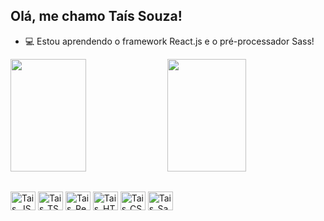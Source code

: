 ## Olá, me chamo Taís Souza!

- 💻 Estou aprendendo o framework React.js e o pré-processador Sass!

<div>
  <img height="180rem" width="49%" src="https://github-readme-stats.vercel.app/api?username=tat4Souza&show_icons=true&theme=dark&icon_color=8f58a3&locale=pt-br" />
  <img height="180rem" width="50%" src="https://github-readme-stats.vercel.app/api/top-langs/?username=tat4Souza&layout=compact&theme=dark&locale=pt-br" />
</div>


##

<div stlye="display: inline_block">
  <img align="center" alt="Tais_JS" height="30" width="40" src="https://cdn.jsdelivr.net/gh/devicons/devicon@latest/icons/javascript/javascript-original.svg" />
  <img align="center" alt="Tais_TS" height="30" width="40" src="https://cdn.jsdelivr.net/gh/devicons/devicon@latest/icons/typescript/typescript-original.svg" />
  <img align="center" alt="Tais_React" height="30" width="40" src="https://cdn.jsdelivr.net/gh/devicons/devicon@latest/icons/react/react-original.svg" />
  <img align="center" alt="Tais_HTML" height="30" width="40" src="https://cdn.jsdelivr.net/gh/devicons/devicon@latest/icons/html5/html5-original.svg" />
  <img align="center" alt="Tais_CSS" height="30" width="40" src="https://cdn.jsdelivr.net/gh/devicons/devicon@latest/icons/css3/css3-original.svg" />
  <img align="center" alt="Tais_Sass" height="30" width="40" src="https://cdn.jsdelivr.net/gh/devicons/devicon@latest/icons/sass/sass-original.svg" />
</div>

